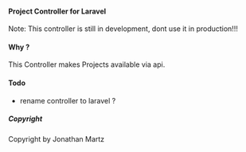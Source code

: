 #### Project Controller for Laravel
Note: This controller is still in development, dont use it in production!!!

#### Why ?
This Controller makes Projects available via api.

#### Todo
* rename controller to laravel ?

##### Copyright
Copyright by Jonathan Martz
